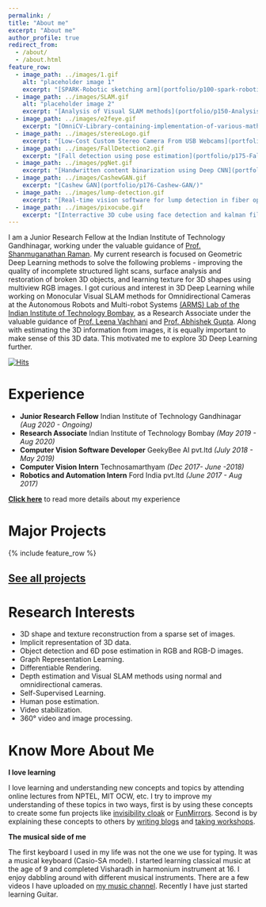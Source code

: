 ```yaml
---
permalink: /
title: "About me"
excerpt: "About me"
author_profile: true
redirect_from: 
  - /about/
  - /about.html
feature_row:
  - image_path: ../images/1.gif
    alt: "placeholder image 1"
    excerpt: "[SPARK-Robotic sketching arm](portfolio/p100-spark-robotic-sketching-arm/)"
  - image_path: ../images/SLAM.gif
    alt: "placeholder image 2"
    excerpt: "[Analysis of Visual SLAM methods](portfolio/p150-Analysis-of-Visual-SLAM-methods/)"
  - image_path: ../images/e2feye.gif
    excerpt: "[OmniCV-Library-containing-implementation-of-various-mathematical-models-for-omnidirectional-camera](portfolio/p170-OmniCV-Library-contains-implementation-of-various-mathematical-models-for-omnidirectional-camera/)"
  - image_path: ../images/stereoLogo.gif
    excerpt: "[Low-Cost Custom Stereo Camera From USB Webcams](portfolio/p172-Low-Cost-Stereo-Camera-From-USB-Webcams/)"
  - image_path: ../images/FallDetection2.gif
    excerpt: "[Fall detection using pose estimation](portfolio/p175-Fall-Detection-Using-Pose-Estimation/)"
  - image_path: ../images/pgNet.gif
    excerpt: "[Handwritten content binarization using Deep CNN](portfolio/p174-Hand-written-content-binarization-using-Deep-CNN/)"
  - image_path: ../images/CashewGAN.gif
    excerpt: "[Cashew GAN](portfolio/p176-Cashew-GAN/)"
  - image_path: ../images/lump-detection.gif
    excerpt: "[Real-time vision software for lump detection in fiber optic cables](portfolio/p180-Real-time-vision-software-for-lump-detection-in-fiber-optic-cables/)"
  - image_path: ../images/pixocube.gif
    excerpt: "[Interractive 3D cube using face detection and kalman filter based tracking using OpenCV for rendering and No OpenGL](portfolio/p190-Interractive-3D-cube-using-face-detection-and-kalman-filter-based-tracking/)"
---
```

I am a Junior Research Fellow at the Indian Institute of Technology Gandhinagar, working under the valuable guidance of [Prof. Shanmuganathan Raman](https://people.iitgn.ac.in/~shanmuga/index.html). My current research is focused on Geometric Deep Learning methods to solve the following problems - improving the quality of incomplete structured light scans, surface analysis and restoration of broken 3D objects, and learning texture for 3D shapes using multiview RGB images. I got curious and interest in 3D Deep Learning while working on Monocular Visual SLAM methods for Omnidirectional Cameras at the Autonomous Robots and Multi-robot Systems [(ARMS) Lab of the Indian Institute of Technology Bombay](https://www.sc.iitb.ac.in/robotics/index.html), as a Research Associate under the valuable guidance of [Prof. Leena Vachhani](https://www.sc.iitb.ac.in/~leena/) and [Prof. Abhishek Gupta](https://www.me.iitb.ac.in/?q=faculty/Prof.%20Abhishek%20Gupta). Along with estimating the 3D information from images, it is equally important to make sense of this 3D data. This motivated me to explore 3D Deep Learning further.

[![Hits](https://hits.seeyoufarm.com/api/count/incr/badge.svg?url=https%3A%2F%2Fkaustubh-sadekar.github.io&count_bg=%233F8AFF&title_bg=%23555555&icon=&icon_color=%23E7E7E7&title=Website+Views&edge_flat=false)](https://hits.seeyoufarm.com)

Experience
==========
- **Junior Research Fellow** Indian Institute of Technology Gandhinagar *(Aug 2020 - Ongoing)*
- **Research Associate** Indian Institute of Technology Bombay *(May 2019 - Aug 2020)* 
- **Computer Vision Software Developer** GeekyBee AI pvt.ltd *(July 2018 - May 2019)*
- **Computer Vision Intern** Technosamarthyam *(Dec 2017- June -2018)*
- **Robotics and Automation Intern** Ford India pvt.ltd *(June 2017 - Aug 2017)*

**[Click here](/cv.md)** to read more details about my experience


Major Projects
==============

{% include feature_row %}

## [See all projects](/portfolio.html)


Research Interests
==================

- 3D shape and texture reconstruction from a sparse set of images.
- Implicit representation of 3D data.
- Object detection and 6D pose estimation in RGB and RGB-D images.
- Graph Representation Learning.
- Differentiable Rendering.
- Depth estimation and Visual SLAM methods using normal and omnidirectional cameras.
- Self-Supervised Learning.
- Human pose estimation.
- Video stabilization.
- 360&deg; video and image processing.


Know More About Me
==================

**I love learning**

I love learning and understanding new concepts and topics by attending online lectures from NPTEL, MIT OCW, etc. I try to improve my understanding of these topics in two ways, first is by using these concepts to create some fun projects like [invisibility cloak](https://github.com/kaustubh-sadekar/Invisibility_Cloak) or [FunMirrors](https://github.com/kaustubh-sadekar/FunMirrors). Second is by explaining these concepts to others by [writing blogs](https://www.learnopencv.com/author/kaustubh-sadekar/) and [taking workshops](/talks/).

**The musical side of me**

The first keyboard I used in my life was not the one we use for typing. It was a musical keyboard (Casio-SA model). I started learning classical music at the age of 9 and completed Visharadh in harmonium instrument at 16. I enjoy dabbling around with different musical instruments. There are a few videos I have uploaded on [my music channel](https://www.youtube.com/channel/UCnjN-kM-KjY7K7gJyOsZi7g/videos). Recently I have just started learning Guitar.
